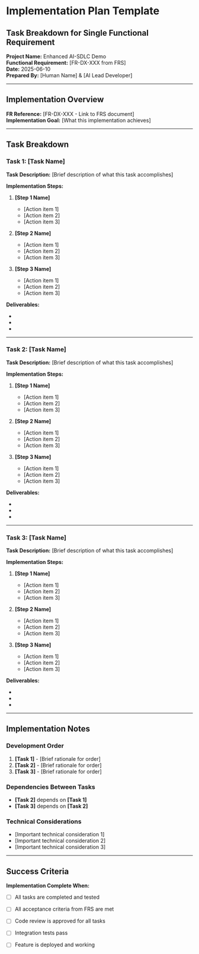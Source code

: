 # Implementation Plan Template
## Task Breakdown for Single Functional Requirement

**Project Name:** Enhanced AI-SDLC Demo  
**Functional Requirement:** [FR-DX-XXX from FRS]  
**Date:** 2025-06-10  
**Prepared By:** [Human Name] & [AI Lead Developer]  

---

## Implementation Overview  

**FR Reference:** [FR-DX-XXX - Link to FRS document]  
**Implementation Goal:** [What this implementation achieves]  

---

## Task Breakdown

### Task 1: [Task Name] 
**Task Description:** [Brief description of what this task accomplishes]  

**Implementation Steps:**
1. **[Step 1 Name]**
   - [Action item 1]
   - [Action item 2]
   - [Action item 3]

2. **[Step 2 Name]**
   - [Action item 1]
   - [Action item 2]
   - [Action item 3]

3. **[Step 3 Name]**
   - [Action item 1]
   - [Action item 2]
   - [Action item 3]

**Deliverables:**
- [Deliverable 1]: `[file/path/example]`
- [Deliverable 2]: `[file/path/example]`
- [Deliverable 3]: `[file/path/example]`

---

### Task 2: [Task Name]
**Task Description:** [Brief description of what this task accomplishes]

**Implementation Steps:**
1. **[Step 1 Name]**
   - [Action item 1]
   - [Action item 2]
   - [Action item 3]

2. **[Step 2 Name]**
   - [Action item 1]
   - [Action item 2]
   - [Action item 3]

3. **[Step 3 Name]**
   - [Action item 1]
   - [Action item 2]
   - [Action item 3]

**Deliverables:**
- [Deliverable 1]: `[file/path/example]`
- [Deliverable 2]: `[file/path/example]`
- [Deliverable 3]: `[file/path/example]`

---

### Task 3: [Task Name]
**Task Description:** [Brief description of what this task accomplishes]

**Implementation Steps:**
1. **[Step 1 Name]**
   - [Action item 1]
   - [Action item 2]
   - [Action item 3]

2. **[Step 2 Name]**
   - [Action item 1]
   - [Action item 2]
   - [Action item 3]

3. **[Step 3 Name]**
   - [Action item 1]
   - [Action item 2]
   - [Action item 3]

**Deliverables:**
- [Deliverable 1]: `[file/path/example]`
- [Deliverable 2]: `[file/path/example]`
- [Deliverable 3]: `[file/path/example]`

---

## Implementation Notes

### Development Order
1. **[Task 1]** - [Brief rationale for order]
2. **[Task 2]** - [Brief rationale for order]
3. **[Task 3]** - [Brief rationale for order]

### Dependencies Between Tasks
- **[Task 2]** depends on **[Task 1]**
- **[Task 3]** depends on **[Task 2]**

### Technical Considerations
- [Important technical consideration 1]
- [Important technical consideration 2]
- [Important technical consideration 3]

---

## Success Criteria

**Implementation Complete When:**
- [ ] All tasks are completed and tested
- [ ] All acceptance criteria from FRS are met
- [ ] Code review is approved for all tasks
- [ ] Integration tests pass
- [ ] Feature is deployed and working


